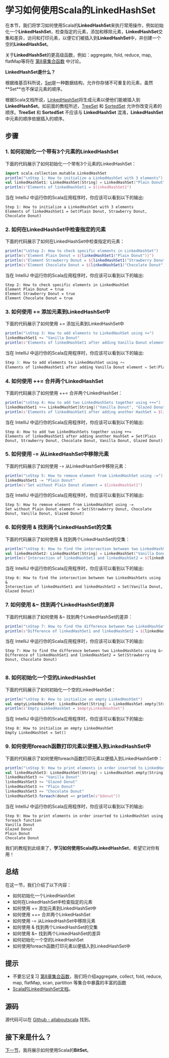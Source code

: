 # 学习如何使用Scala的LinkedHashSet

在本节，我们将学习如何使用Scala的**LinkedHashSet**来执行常用操作，例如初始化一个**LinkedHashSet**，检查指定的元素，添加和移除元素，**LinkedHashSet**交集和差异，访问和打印元素，以便它们被插入到**LinkedHashSet**中，并创建一个空的**LinkedHashSet**。

关于**LinkedHashSet**的更高级函数，例如：aggregate, fold, reduce, map, flatMap等将在 [第8章集合函数](8_1.md) 中讨论。

**LinkedHashSet是什么？**

根据维基百科所说，[Set](https://en.wikipedia.org/wiki/Set_(abstract_data_type))是一种数据结构，允许你存储不可重复的元素，虽然**Set**也不保证元素的顺序。

根据Scala文档所说，[LinkedHashSet](http://www.scala-lang.org/api/current/#scala.collection.mutable.LinkedHashSet)将生成元素以便他们能被插入到**LinkedHashSet**。如前面的教程所述，[TreeSet](7_15.md) 和 [SortedSet](7_14.md) 允许你改变元素的顺序。**TreeSet** 和 **SortedSet** 不应该与 **LinkedHashSet** 混淆，**LinkedHashSet**中元素的顺序依据插入的顺序。

## 步骤

### 1. 如何初始化一个带有3个元素的LinkedHashSet

下面的代码展示了如何初始化一个带有3个元素的LinkedHashSet：

```scala
import scala.collection.mutable.LinkedHashSet
println("\nStep 1: How to initialize a LinkedHashSet with 3 elements")
val linkedHashSet1: LinkedHashSet[String] = LinkedHashSet("Plain Donut","Strawberry Donut","Chocolate Donut")
println(s"Elements of linkedHashSet1 = $linkedHashSet1")

```

当在 IntelliJ 中运行你的Scala应用程序时，你应该可以看到以下的输出:

```
Step 1: How to initialize a LinkedHashSet with 3 elements
Elements of linkedHashSet1 = Set(Plain Donut, Strawberry Donut, Chocolate Donut)

```

### 2. 如何在LinkedHashSet中检查指定的元素

下面的代码展示了如何在LinkedHashSet中检查指定的元素：

```scala
println("\nStep 2: How to check specific elements in LinkedHashSet")
println(s"Element Plain Donut = ${linkedHashSet1("Plain Donut")}")
println(s"Element Strawberry Donut = ${linkedHashSet1("Strawberry Donut")}")
println(s"Element Chocolate Donut = ${linkedHashSet1("Chocolate Donut")}")

```

当在 IntelliJ 中运行你的Scala应用程序时，你应该可以看到以下的输出:

```
Step 2: How to check specific elements in LinkedHashSet
Element Plain Donut = true
Element Strawberry Donut = true
Element Chocolate Donut = true

```

### 3. 如何使用 += 添加元素到LinkedHashSet中

下面的代码展示了如何使用 += 添加元素到LinkedHashSet中

```scala
println("\nStep 3: How to add elements to LinkedHashSet using +=")
linkedHashSet1 += "Vanilla Donut"
println(s"Elements of linkedHashSet1 after adding Vanilla Donut element = $linkedHashSet1")

```

当在 IntelliJ 中运行你的Scala应用程序时，你应该可以看到以下的输出:

```scala
Step 3: How to add elements to LinkedHashSet using +=
Elements of linkedHashSet1 after adding Vanilla Donut element = Set(Plain Donut, Strawberry Donut, Chocolate Donut, Vanilla Donut)

```

### 4. 如何使用 ++= 合并两个LinkedHashSet

下面的代码展示了如何使用 ++= 合并两个LinkedHashSet：


```scala
println("\nStep 4: How to add two LinkedHashSets together using ++=")
linkedHashSet1 ++= LinkedHashSet[String]("Vanilla Donut", "Glazed Donut")
println(s"Elements of linkedHashSet1 after adding another HashSet = $linkedHashSet1")

```

当在 IntelliJ 中运行你的Scala应用程序时，你应该可以看到以下的输出:

```
Step 4: How to add two LinkedHashSets together using ++=
Elements of linkedHashSet1 after adding another HashSet = Set(Plain Donut, Strawberry Donut, Chocolate Donut, Vanilla Donut, Glazed Donut)

```

### 5. 如何使用 -= 从LinkedHashSet中移除元素

下面的代码展示了如何使用 -= 从LinkedHashSet中移除元素：

```scala
println("\nStep 5: How to remove element from LinkedHashSet using -=")
linkedHashSet1 -= "Plain Donut"
println(s"Set without Plain Donut element = $linkedHashSet1")

```

当在 IntelliJ 中运行你的Scala应用程序时，你应该可以看到以下的输出:

```
Step 5: How to remove element from LinkedHashSet using -=
Set without Plain Donut element = Set(Strawberry Donut, Chocolate Donut, Vanilla Donut, Glazed Donut)

```

### 6. 如何使用 & 找到两个LinkedHashSet的交集

下面的代码展示了如何使用 & 找到两个LinkedHashSet的交集：

```scala
println("\nStep 6: How to find the intersection between two LinkedHashSets using &")
val linkedHashSet2: LinkedHashSet[String] = LinkedHashSet("Vanilla Donut", "Glazed Donut", "Plain Donut")
println(s"Intersection of linkedHashSet1 and linkedHashSet2 = ${linkedHashSet1 & linkedHashSet2}")

```

当在 IntelliJ 中运行你的Scala应用程序时，你应该可以看到以下的输出:

```
Step 6: How to find the intersection between two LinkedHashSets using &
Intersection of linkedHashSet1 and linkedHashSet2 = Set(Vanilla Donut, Glazed Donut)

```

### 7. 如何使用 &~ 找到两个LinkedHashSet的差异

下面的代码展示了如何使用 &~ 找到两个LinkedHashSet的差异：

```scala
println("\nStep 7: How to find the difference between two LinkedHashSets using &~")
println(s"Difference of linkedHashSet1 and linkedHashSet2 = ${linkedHashSet1 &~ linkedHashSet2}")

```

当在 IntelliJ 中运行你的Scala应用程序时，你应该可以看到以下的输出:

```
Step 7: How to find the difference between two LinkedHashSets using &~
Difference of linkedHashSet1 and linkedHashSet2 = Set(Strawberry Donut, Chocolate Donut)


```

### 8. 如何初始化一个空的LinkedHashSet

下面的代码展示了如何初始化一个空的LinkedHashSet：

```scala
println("\nStep 8: How to initialize an empty LinkedHashSet")
val emptyLinkedHashSet: LinkedHashSet[String] = LinkedHashSet.empty[String]
println(s"Empty LinkedHashSet = $emptyLinkedHashSet")

```

当在 IntelliJ 中运行你的Scala应用程序时，你应该可以看到以下的输出:

```
Step 8: How to initialize an empty LinkedHashSet
Empty LinkedHashSet = Set()

```

### 9. 如何使用foreach函数打印元素以便插入到LinkedHashSet中

下面的代码展示了如何使用foreach函数打印元素以便插入到LinkedHashSet中：

```scala
println("\nStep 9: How to print elements in order inserted to LinkedHashSet using foreach function")
val linkedHashSet3: LinkedHashSet[String] = LinkedHashSet.empty[String]
linkedHashSet3 += "Vanilla Donut"
linkedHashSet3 += "Glazed Donut"
linkedHashSet3 += "Plain Donut"
linkedHashSet3 += "Chocolate Donut"
linkedHashSet3.foreach(donut => println(s"$donut"))

```

当在 IntelliJ 中运行你的Scala应用程序时，你应该可以看到以下的输出:

```
Step 9: How to print elements in order inserted to LinkedHashSet using foreach function
Vanilla Donut
Glazed Donut
Plain Donut
Chocolate Donut

```

我们的教程到此结束了，**学习如何使用Scala的LinkedHashSet**，希望它对你有用！
 
## 总结

在这一节，我们介绍了以下内容：

- 如何初始化一个LinkedHashSet
- 如何在LinkedHashSet中检查指定的元素
- 如何使用 += 添加元素到LinkedHashSet中
- 如何使用 ++= 合并两个LinkedHashSet
- 如何使用 -= 从LinkedHashSet中移除元素
- 如何使用 & 找到两个LinkedHashSet的交集
- 如何使用 &~ 找到两个LinkedHashSet的差异
- 如何初始化一个空的LinkedHashSet
- 如何使用foreach函数打印元素以便插入到LinkedHashSet中

## 提示

- 不要忘记复习 [第8章集合函数](8_1.md)，我们将介绍aggregate, collect, fold, reduce, map, flatMap, scan, partition 等集合中暴露的丰富的函数
- [Scala的LinkedHashSet文档](http://www.scala-lang.org/api/current/#scala.collection.mutable.LinkedHashSet)。

## 源码

源代码可以在 [Github - allaboutscala](https://github.com/nadimbahadoor/allaboutscala) 找到。

## 接下来是什么？

[下一节](7_17.md)，我将展示如何使用Scala的**BitSet**。